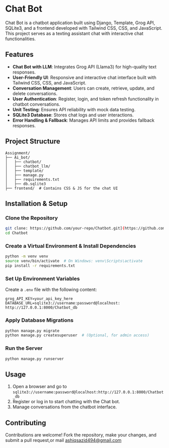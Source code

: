 # Chat Bot

Chat Bot is a chatbot application built using Django, Template, Grog API, SQLite3, and a frontend developed with Tailwind CSS, CSS, and JavaScript. This project serves as a texting assistant chat with interactive chat functionalities.

## Features

- **Chat Bot with LLM**: Integrates Grog API (Llama3) for high-quality text responses.
- **User-Friendly UI**: Responsive and interactive chat interface built with Tailwind CSS, CSS, and JavaScript.
- **Conversation Management**: Users can create, retrieve, update, and delete conversations.
- **User Authentication**: Register, login, and token refresh functionality in chatbot conversations.
- **Unit Testing**: Ensures API reliability with mock data testing.
- **SQLite3 Database**: Stores chat logs and user interactions.
- **Error Handling & Fallback**: Manages API limits and provides fallback responses.

## Project Structure

```
Assignment/
├── Ai_bot/
│   ├── chatbot/
│   ├── chatbot_llm/
│   ├── template/
│   ├── manage.py
│   ├── requirements.txt
│   ├── db.sqlite3
├── frontend/  # Contains CSS & JS for the chat UI
```

## Installation & Setup

### Clone the Repository
```sh
git clone: https://github.com/your-repo/Chatbot.git](https://github.com/AshiqSazid/Chatbot.git
cd Chatbot
```

### Create a Virtual Environment & Install Dependencies
```sh
python -m venv venv
source venv/bin/activate  # On Windows: venv\Scripts\activate
pip install -r requirements.txt
```

### Set Up Environment Variables
Create a `.env` file with the following content:
```env
grog_API_KEY=your_api_key_here
DATABASE_URL=sqlite3://username:password@localhost: http://127.0.0.1:8000/Chatbot_db
```

### Apply Database Migrations
```sh
python manage.py migrate
python manage.py createsuperuser  # (Optional, for admin access)
```

### Run the Server
```sh
python manage.py runserver
```

## Usage
1. Open a browser and go to `sqlite3://username:password@localhost:http://127.0.0.1:8000/Chatbot_db`
2. Register or log in to start chatting with the Chat bot.
3. Manage conversations from the chatbot interface.
## Contributing
Contributions are welcome! Fork the repository, make your changes, and submit a pull request,or mail ashiqsazid494@gmail.com


